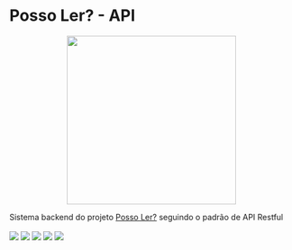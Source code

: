# Posso Ler? - API
<p align=center>
 <img src="https://user-images.githubusercontent.com/70149250/165213835-4fca8d12-7e2a-4e30-a7ab-5a9cd266bbd3.png" height="300"/>
</p>

Sistema backend do projeto [Posso Ler?](https://github.com/thomazf/PossoLer) seguindo o padrão de API Restful <br>
<br>
<img src="https://img.shields.io/badge/Versão atual-1.4.3 RELEASE-blue.svg"/>
<img src="https://img.shields.io/badge/Data atualização-22/02/2024-green.svg"/>
<img src="https://img.shields.io/badge/Tecnologia-Java 14-red.svg"/>
<img src="https://img.shields.io/badge/Tecnologia-Spring Boot 2.7.8-orange.svg"/>
<img src="https://img.shields.io/badge/License-MIT-yellow.svg"/>
<br>
<br>
